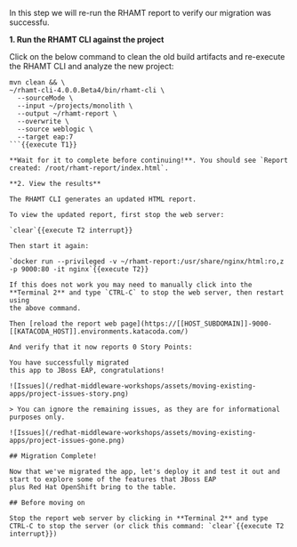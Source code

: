 In this step we will re-run the RHAMT report to verify our migration was successfu.

**1. Run the RHAMT CLI against the project**

Click on the below command to clean the old build artifacts and re-execute the RHAMT CLI and analyze the new project:

```
mvn clean && \
~/rhamt-cli-4.0.0.Beta4/bin/rhamt-cli \
  --sourceMode \
  --input ~/projects/monolith \
  --output ~/rhamt-report \
  --overwrite \
  --source weblogic \
  --target eap:7
```{{execute T1}}

**Wait for it to complete before continuing!**. You should see `Report created: /root/rhamt-report/index.html`.

**2. View the results**

The RHAMT CLI generates an updated HTML report.

To view the updated report, first stop the web server:

`clear`{{execute T2 interrupt}}

Then start it again:

`docker run --privileged -v ~/rhamt-report:/usr/share/nginx/html:ro,z -p 9000:80 -it nginx`{{execute T2}}

If this does not work you may need to manually click into the **Terminal 2** and type `CTRL-C` to stop the web server, then restart using
the above command.

Then [reload the report web page](https://[[HOST_SUBDOMAIN]]-9000-[[KATACODA_HOST]].environments.katacoda.com/)

And verify that it now reports 0 Story Points:

You have successfully migrated
this app to JBoss EAP, congratulations!

![Issues](/redhat-middleware-workshops/assets/moving-existing-apps/project-issues-story.png)

> You can ignore the remaining issues, as they are for informational purposes only.

![Issues](/redhat-middleware-workshops/assets/moving-existing-apps/project-issues-gone.png)

## Migration Complete!

Now that we've migrated the app, let's deploy it and test it out and start to explore some of the features that JBoss EAP
plus Red Hat OpenShift bring to the table.

## Before moving on

Stop the report web server by clicking in **Terminal 2** and type CTRL-C to stop the server (or click this command: `clear`{{execute T2 interrupt}})